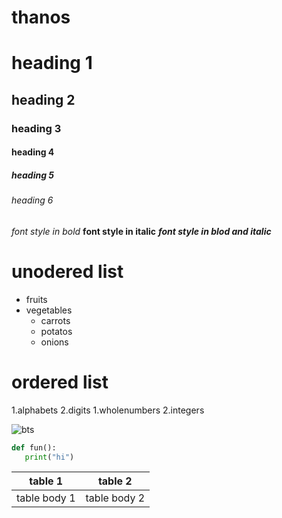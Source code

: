 # thanos
# heading 1
## heading 2
### heading 3
#### heading 4
##### heading 5
###### heading 6
*font style in bold*
**font style in italic**
***font style in blod and italic***

# unodered list
* fruits
* vegetables
   * carrots
   * potatos
   * onions
# ordered list
1.alphabets
2.digits
           1.wholenumbers
          2.integers
       
 ![bts](https://cdn.vox-cdn.com/thumbor/JBJzwCXmTJs0NgnFtSPm_f5SMyw=/0x0:2000x1000/1200x800/filters:focal(654x138:974x458)/cdn.vox-cdn.com/uploads/chorus_image/image/59408999/Thanos_MCU.0.jpg)
 ~~~python
 def fun():
    print("hi")
  ~~~
  table 1 | table 2
  --------|--------
  table body 1 |table body 2
